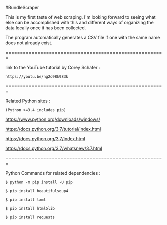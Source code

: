 #BundleScraper

This is my first taste of web scraping. I'm looking forward to seeing what else can be accomplished with this and different ways of organizing the data locally once it has been collected.

The program automatically generates a CSV file if one with the same name does not already exist.

=======================================================



link to the YouTube tutorial by Corey Schafer : 

	https://youtu.be/ng2o98k983k

=======================================================



Related Python sites :

	(Python >=3.4 includes pip)



https://www.python.org/downloads/windows/

https://docs.python.org/3.7/tutorial/index.html

https://docs.python.org/3.7/index.html

https://docs.python.org/3.7/whatsnew/3.7.html

=======================================================



Python Commands for related dependencies :

	$ python -m pip install -U pip

	$ pip install beautifulsoup4

    $ pip install lxml	

	$ pip install html5lib
				
	$ pip install requests
